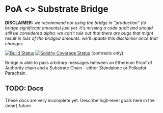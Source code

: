 # PoA <> Substrate Bridge

**DISCLAIMER:** *we recommend not using the bridge in "production" (to bridge significant amounts) just yet.
it's missing a code audit and should still be considered alpha. we can't rule out that there are bugs that might result in loss of the bridged amounts.
we'll update this disclaimer once that changes*

[![Build Status][travis-image]][travis-url]
[![Solidity Coverage Status][coveralls-image]][coveralls-url] (contracts only)

[travis-image]: https://travis-ci.org/tomusdrw/parity-bridge.svg?branch=master
[travis-url]: https://travis-ci.org/tomusdrw/parity-bridge
[coveralls-image]: https://coveralls.io/repos/github/tomusdrw/parity-bridge/badge.svg?branch=master
[coveralls-url]: https://coveralls.io/github/tomusdrw/parity-bridge?branch=master

Bridge is able to pass arbitrary messages between an Ethereum Proof of Authority chain and
a Substrate Chain - either Standalone or Polkadot Parachain.

## TODO: Docs

These docs are very incomplete yet. Describe high-level goals here in the (near) future.
